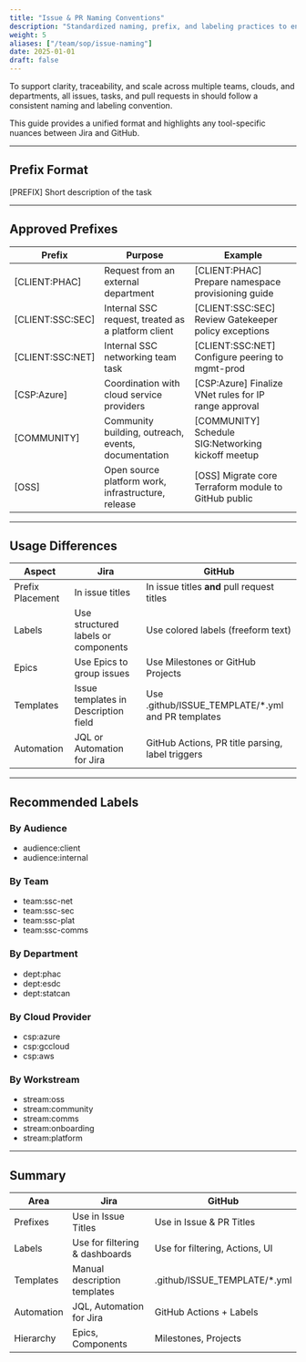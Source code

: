 ```yaml
---
title: "Issue & PR Naming Conventions"
description: "Standardized naming, prefix, and labeling practices to ensure consistency and clarity in how work is tracked across the Aurora initiative."
weight: 5
aliases: ["/team/sop/issue-naming"]
date: 2025-01-01
draft: false
---
```


To support clarity, traceability, and scale across multiple teams, clouds, and departments, all issues, tasks, and pull requests in should follow a consistent naming and labeling convention.

This guide provides a unified format and highlights any tool-specific nuances between Jira and GitHub.

---

## Prefix Format

[PREFIX] Short description of the task

---

## Approved Prefixes

| Prefix               | Purpose                                                        | Example                                                  |
|----------------------|----------------------------------------------------------------|----------------------------------------------------------|
| [CLIENT:PHAC]        | Request from an external department                            | [CLIENT:PHAC] Prepare namespace provisioning guide       |
| [CLIENT:SSC:SEC]     | Internal SSC request, treated as a platform client             | [CLIENT:SSC:SEC] Review Gatekeeper policy exceptions     |
| [CLIENT:SSC:NET]     | Internal SSC networking team task                              | [CLIENT:SSC:NET] Configure peering to mgmt-prod          |
| [CSP:Azure]          | Coordination with cloud service providers                      | [CSP:Azure] Finalize VNet rules for IP range approval    |
| [COMMUNITY]          | Community building, outreach, events, documentation            | [COMMUNITY] Schedule SIG:Networking kickoff meetup       |
| [OSS]                | Open source platform work, infrastructure, release             | [OSS] Migrate core Terraform module to GitHub public     |

---

## Usage Differences

| Aspect            | Jira                                   | GitHub                                              |
|-------------------|----------------------------------------|-----------------------------------------------------|
| Prefix Placement  | In issue titles                        | In issue titles **and** pull request titles         |
| Labels            | Use structured labels or components    | Use colored labels (freeform text)                  |
| Epics             | Use Epics to group issues              | Use Milestones or GitHub Projects                   |
| Templates         | Issue templates in Description field   | Use .github/ISSUE_TEMPLATE/*.yml and PR templates   |
| Automation        | JQL or Automation for Jira             | GitHub Actions, PR title parsing, label triggers    |

---

## Recommended Labels

### By Audience

- audience:client
- audience:internal

### By Team

- team:ssc-net
- team:ssc-sec
- team:ssc-plat
- team:ssc-comms

### By Department

- dept:phac
- dept:esdc
- dept:statcan

### By Cloud Provider

- csp:azure
- csp:gccloud
- csp:aws

### By Workstream

- stream:oss
- stream:community
- stream:comms
- stream:onboarding
- stream:platform

---

## Summary

| Area        | Jira                           | GitHub                         |
|-------------|--------------------------------|--------------------------------|
| Prefixes    | Use in Issue Titles            | Use in Issue & PR Titles       |
| Labels      | Use for filtering & dashboards | Use for filtering, Actions, UI |
| Templates   | Manual description templates   | .github/ISSUE_TEMPLATE/*.yml   |
| Automation  | JQL, Automation for Jira       | GitHub Actions + Labels        |
| Hierarchy   | Epics, Components              | Milestones, Projects           |
